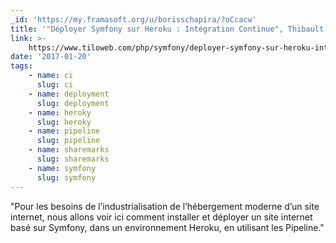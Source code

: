 ```yaml
---
_id: 'https://my.framasoft.org/u/borisschapira/?oCcacw'
title: '"Déployer Symfony sur Heroku : Intégration Continue", Thibault Henry'
link: >-
    https://www.tiloweb.com/php/symfony/deployer-symfony-sur-heroku-integration-continue
date: '2017-01-20'
tags:
    - name: ci
      slug: ci
    - name: deployment
      slug: deployment
    - name: heroky
      slug: heroky
    - name: pipeline
      slug: pipeline
    - name: sharemarks
      slug: sharemarks
    - name: symfony
      slug: symfony
---
```


<div class="markdown"><p>&quot;Pour les besoins de l’industrialisation de l’hébergement moderne d’un site internet, nous allons voir ici comment installer et déployer un site internet basé sur Symfony, dans un environnement Heroku, en utilisant les Pipeline.&quot;
</p></div>
